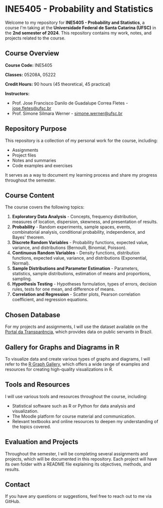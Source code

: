 # INE5405 - Probability and Statistics

Welcome to my repository for **INE5405 - Probability and Statistics**, a course I'm taking at the **Universidade Federal de Santa Catarina (UFSC)** in the **2nd semester of 2024**. This repository contains my work, notes, and projects related to the course.

## Course Overview

**Course Code:** INE5405

**Classes:** 05208A, 05222

**Credit Hours:** 90 hours (45 theoretical, 45 practical)

**Instructors:**

- Prof. Jose Francisco Danilo de Guadalupe Correa Fletes - jose.fletes@ufsc.br
- Prof. Simone Silmara Werner - simone.werner@ufsc.br

## Repository Purpose

This repository is a collection of my personal work for the course, including:

- Assignments
- Project files
- Notes and summaries
- Code examples and exercises

It serves as a way to document my learning process and share my progress throughout the semester.

## Course Content

The course covers the following topics:

1. **Exploratory Data Analysis** - Concepts, frequency distribution, measures of location, dispersion, skewness, and presentation of results.
2. **Probability** - Random experiments, sample spaces, events, combinatorial analysis, conditional probability, independence, and Bayes' theorem.
3. **Discrete Random Variables** - Probability functions, expected value, variance, and distributions (Bernoulli, Binomial, Poisson).
4. **Continuous Random Variables** - Density functions, distribution functions, expected value, variance, and distributions (Exponential, Normal).
5. **Sample Distributions and Parameter Estimation** - Parameters, statistics, sample distributions, estimation of means and proportions, sampling.
6. **Hypothesis Testing** - Hypotheses formulation, types of errors, decision rules, tests for one mean, and difference of means.
7. **Correlation and Regression** - Scatter plots, Pearson correlation coefficient, and regression equations.

## Chosen Database

For my projects and assignments, I will use the dataset available on the [Portal da Transparência](https://portaldatransparencia.gov.br/servidores/consulta?ordenarPor=nome&direcao=asc), which provides data on public servants in Brazil.

## Gallery for Graphs and Diagrams in R

To visualize data and create various types of graphs and diagrams, I will refer to the [R Graph Gallery](https://r-graph-gallery.com/), which offers a wide range of examples and resources for creating high-quality visualizations in R.

## Tools and Resources

I will use various tools and resources throughout the course, including:

- Statistical software such as R or Python for data analysis and visualization.
- The Moodle platform for course material and communication.
- Relevant textbooks and online resources to deepen my understanding of the topics covered.

## Evaluation and Projects

Throughout the semester, I will be completing several assignments and projects, which will be documented in this repository. Each project will have its own folder with a README file explaining its objectives, methods, and results.

## Contact

If you have any questions or suggestions, feel free to reach out to me via GitHub.